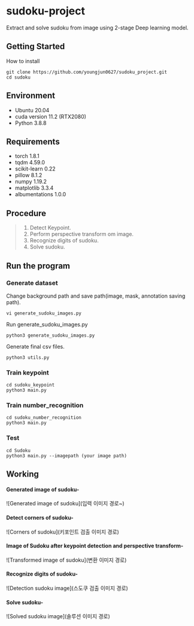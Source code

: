 # sudoku-project
Extract and solve sudoku from image using 2-stage Deep learning model.

## Getting Started
How to install
```    
git clone https://github.com/youngjun0627/sudoku_project.git
cd sudoku
```

## Environment
- Ubuntu 20.04
- cuda version 11.2 (RTX2080)
- Python 3.8.8

## Requirements
- torch 1.8.1
- tqdm 4.59.0
- scikit-learn 0.22
- pillow 8.1.2
- numpy 1.19.2
- matplotlib 3.3.4
- albumentations 1.0.0

## Procedure
 > 1. Detect Keypoint.
 > 2. Perform perspective transform om image.
 > 3. Recognize digits of sudoku.
 > 4. Solve sudoku.

## Run the program
### Generate dataset
Change background path and save path(image, mask, annotation saving path).
```  
vi generate_sudoku_images.py
``` 
Run generate_sudoku_images.py
```  
python3 generate_sudoku_images.py
```  
Generate final csv files.
```  
python3 utils.py
```  

### Train keypoint
```  
cd sudoku_keypoint
python3 main.py
```  

### Train number_recognition 
```  
cd sudoku_number_recognition 
python3 main.py
```  

### Test
```  
cd Sudoku
python3 main.py --imagepath (your image path)
```  

## Working

#### Generated image of sudoku-
![Generated image of sudoku](입력 이미지 경로~)

#### Detect corners of sudoku-
![Corners of sudoku](키포인트 검출 이미지 경로)

#### Image of Sudoku after keypoint detection and perspective transform-
![Transformed image of sudoku](변환 이미지 경로)

#### Recognize digits of sudoku-
![Detection sudoku image](스도쿠 검출 이미지 경로)

#### Solve sudoku-
![Solved sudoku image](솔루션 이미지 경로)



